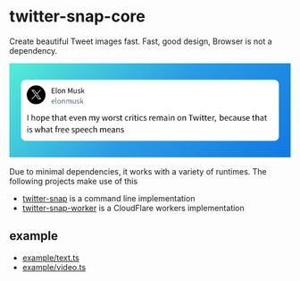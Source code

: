 # twitter-snap-core

Create beautiful Tweet images fast.
Fast, good design, Browser is not a dependency.

![image](./docs/img/output.png)


Due to minimal dependencies, it works with a variety of runtimes.
The following projects make use of this

- [twitter-snap](https://github.com/fa0311/twitter-snap) is a command line implementation
- [twitter-snap-worker](https://github.com/fa0311/twitter-snap-worker) is a CloudFlare workers implementation

## example
- [example/text.ts](./example/text.ts)
- [example/video.ts](./example/video.ts)